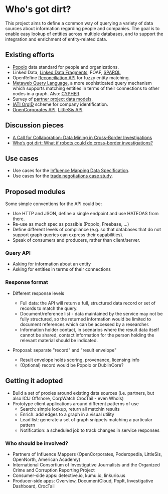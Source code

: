 # Who's got dirt?

This project aims to define a common way of querying a variety of data sources about information regarding people and companies. The goal is to enable easy lookup of entities across multiple databases, and to support the integration and enrichment of entity-related data.

## Existing efforts

* [Popolo](http://www.popoloproject.com/) data standard for people and organizations.
* Linked Data, [Linked Data Fragments](http://linkeddatafragments.org/), FOAF, [SPARQL](http://www.w3.org/TR/rdf-sparql-query/)
* OpenRefine [Reconciliation API](https://github.com/OpenRefine/OpenRefine/wiki/Reconciliation-Service-API) for fuzzy entity matching.
* [Metaweb Query Language](http://wiki.freebase.com/wiki/MQL), a more sophisticated query mechanism which supports matching entities in terms of their connections to other nodes in a graph. Also: [CYPHER](http://neo4j.com/developer/cypher-query-language/).
* Survey of [partner project data models](https://docs.google.com/spreadsheets/d/1on99aF9QVWOwqZDtla9RLX5Wza6MHxbb4apZwbtHK-w/edit).
* [IATI OrgID](http://iatistandard.org/201/codelists/OrganisationRegistrationAgency/) scheme for company identification.
* [OpenCorporates API](https://api.opencorporates.com/), [LittleSis API](http://api.littlesis.org/).

## Discussion pieces

* [A Call for Collaboration: Data Mining in Cross-Border Investigations](http://gijn.org/2015/05/19/a-call-for-collaboration-data-mining-in-cross-border-investigations/)
* [Who’s got dirt: What if robots could do cross-border investigations?](https://ijnet.org/en/blog/who%E2%80%99s-got-dirt-what-if-robots-could-do-cross-border-investigations)

## Use cases

* Use cases for the [Influence Mapping Data Specification](https://docs.google.com/document/d/1PBH9WvwiJ899hJHCxoEdg6Ty6HHF21xYxi5QGgv5rak/edit#).
* Use cases for the [trade negotiations case study](https://docs.google.com/document/d/11FMG2KlNigZkMhmdlHo1KynNAP8cY4hYEJCtYXBPsCI/edit).

## Proposed modules

Some simple conventions for the API could be: 

* Use HTTP and JSON, define a single endpoint and use HATEOAS from there.
* Re-use as much spec as possible (Popolo, Freebase, ...)
* Define different levels of compliance (e.g. so that databases that do not support graph queries can express their capabilities). 
* Speak of consumers and producers, rather than client/server.

### Query API

* Asking for information about an entity
* Asking for entities in terms of their connections

### Response format

* Different response levels
    * Full data: the API will return a full, structured data record or set of records to match the query.
    * Document/reference list - data maintained by the service may not be fully structured, so the returned information would be limited to document references which can be accessed by a researcher.
    * Information holder contact, in scenarios where the result data itself cannot be shared, contact information for the person holding the relevant material should be indicated.

* Proposal: separate "record" and "result envelope"
    * Result envelope holds scoring, provenance, licensing info
    * (Optional) record would be Popolo or DublinCore?

## Getting it adopted

* Build a set of proxies around existing data sources (i.e. partners, but also ICIJ Offshore, CorpWatch CrocTail - even WhoIs)
* Prototype client applications around different patterns of use
    * Search: simple lookup, return all matchin results
    * Enrich: add edges to a graph in a visual utility
    * Lead list: generate a set of graph snippets matching a particular pattern
    * Notification: a scheduled job to track changes in service responses

### Who should be involved?

* Partners of Influence Mappers (OpenCorporates, Poderopedia, LittleSis, OpenNorth, American Academy)
* International Consortium of Investigative Journalists and the Organized Crime and Corruption Reporting Project 
* Consumer-side apps: detective.io, kumu.io, linkurio.us
* Producer-side apps: Overview, DocumentCloud, PopIt, Investigative Dashboard, CrocTail
